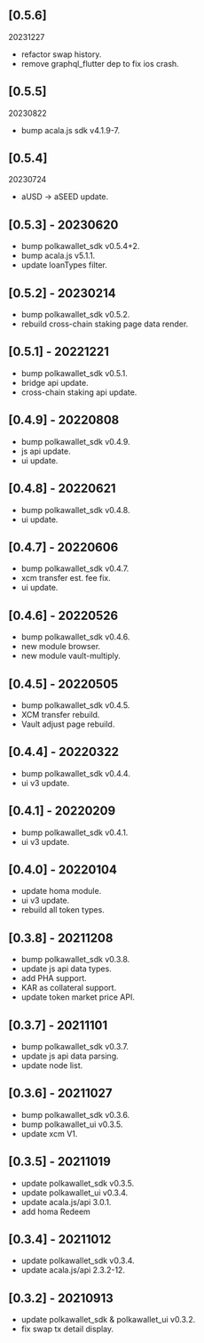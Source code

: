 ## [0.5.6]
20231227
- refactor swap history.
- remove graphql_flutter dep to fix ios crash.

## [0.5.5]
20230822
- bump acala.js sdk v4.1.9-7.

## [0.5.4]
20230724
- aUSD -> aSEED update.

## [0.5.3] - 20230620
- bump polkawallet_sdk v0.5.4+2.
- bump acala.js v5.1.1.
- update loanTypes filter.

## [0.5.2] - 20230214
- bump polkawallet_sdk v0.5.2.
- rebuild cross-chain staking page data render.

## [0.5.1] - 20221221
- bump polkawallet_sdk v0.5.1.
- bridge api update.
- cross-chain staking api update.

## [0.4.9] - 20220808
- bump polkawallet_sdk v0.4.9.
- js api update.
- ui update.

## [0.4.8] - 20220621
- bump polkawallet_sdk v0.4.8.
- ui update.

## [0.4.7] - 20220606
- bump polkawallet_sdk v0.4.7.
- xcm transfer est. fee fix.
- ui update.

## [0.4.6] - 20220526
- bump polkawallet_sdk v0.4.6.
- new module browser.
- new module vault-multiply.

## [0.4.5] - 20220505
- bump polkawallet_sdk v0.4.5.
- XCM transfer rebuild.
- Vault adjust page rebuild.

## [0.4.4] - 20220322
- bump polkawallet_sdk v0.4.4.
- ui v3 update.

## [0.4.1] - 20220209
- bump polkawallet_sdk v0.4.1.
- ui v3 update.

## [0.4.0] - 20220104
- update homa module.
- ui v3 update.
- rebuild all token types.

## [0.3.8] - 20211208
- bump polkawallet_sdk v0.3.8.
- update js api data types.
- add PHA support.
- KAR as collateral support.
- update token market price API.

## [0.3.7] - 20211101
- bump polkawallet_sdk v0.3.7.
- update js api data parsing.
- update node list.

## [0.3.6] - 20211027
- bump polkawallet_sdk v0.3.6.
- bump polkawallet_ui v0.3.5.
- update xcm V1.

## [0.3.5] - 20211019
- update polkawallet_sdk v0.3.5.
- update polkawallet_ui v0.3.4.
- update acala.js/api 3.0.1.
- add homa Redeem

## [0.3.4] - 20211012
- update polkawallet_sdk v0.3.4.
- update acala.js/api 2.3.2-12.

## [0.3.2] - 20210913
- update polkawallet_sdk & polkawallet_ui v0.3.2.
- fix swap tx detail display.

